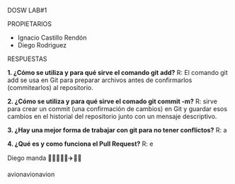 DOSW LAB#1

PROPIETARIOS

* Ignacio Castillo Rendón
* Diego Rodriguez

RESPUESTAS

**1. ¿Cómo se utiliza y para qué sirve el comando git add?**
R: El comando git add se usa en Git para preparar archivos antes de confirmarlos (commitearlos) al repositorio.

**2. ¿Cómo se utiliza y para qué sirve el comado git commit -m?**
R: sirve para crear un commit (una confirmación de cambios) en Git y guardar esos cambios en el historial del repositorio junto con un mensaje descriptivo.

**3. ¿Hay una mejor forma de trabajar con git para no tener conflictos?**
R: a

**4. ¿Qué es y como funciona el Pull Request?**
R: e


Diego manda 🦅🦅🦅🦅🦅✈️🏢🏢



avionavionavion

